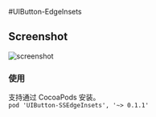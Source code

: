 #UIButton-EdgeInsets

## Screenshot

![screenshot](demo.jpg)


### 使用
支持通过 CocoaPods 安装。  
``` pod 'UIButton-SSEdgeInsets', '~> 0.1.1' ```
